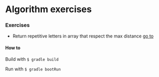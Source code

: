 # Algorithm exercises

### Exercises
- Return repetitive letters in array that respect the max distance [go to](src/main/java/com/formento/algorithmexercises/distancecalculator/DistanceCalculator.java)

#### How to
Build with `$ gradle build`

Run with `$ gradle bootRun`
